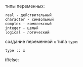 типы переменных:
```
real - действительный
character - символьный
complex - комплексный
integer - целый
logical - логический

```
создание переменной `x` типа `type`:
```
type :: x
```
if/else:
```

```

